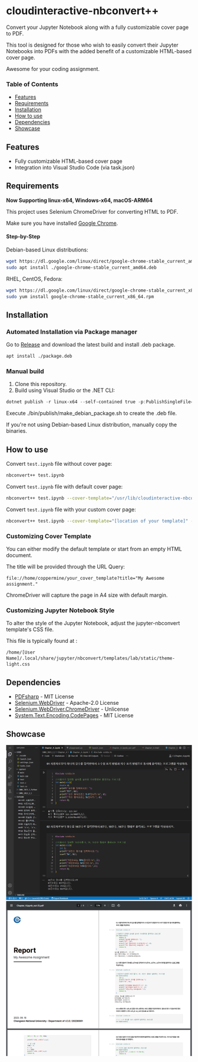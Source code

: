 # cloudinteractive-nbconvert++

Convert your Jupyter Notebook along with a fully customizable cover page to PDF.

This tool is designed for those who wish to easily convert their Jupyter Notebooks into PDFs with the added benefit of a customizable HTML-based cover page.

Awesome for your coding assignment.

### Table of Contents
* [Features](#features)
* [Requirements](#requirements)
* [Installation](#installation)
* [How to use](#how-to-use)
* [Dependencies](#dependencies)
* [Showcase](#showcase)




## Features
* Fully customizable HTML-based cover page
* Integration into Visual Studio Code (via task.json)

## Requirements
**Now Supporting linux-x64, Windows-x64, macOS-ARM64**

This project uses Selenium ChromeDriver for converting HTML to PDF.

Make sure you have installed [Google Chrome](https://www.google.com/chrome/).

#### Step-by-Step
Debian-based Linux distributions:

```bash
wget https://dl.google.com/linux/direct/google-chrome-stable_current_amd64.deb
sudo apt install ./google-chrome-stable_current_amd64.deb
```

RHEL, CentOS, Fedora:
```bash
wget https://dl.google.com/linux/direct/google-chrome-stable_current_x86_64.rpm
sudo yum install google-chrome-stable_current_x86_64.rpm
```

## Installation

### Automated Installation via Package manager
Go to [Release](https://github.com/Coppermine-SP/cloudinteractive-nbconvert/releases/) and download the latest build and install .deb package.

```bash
apt install ./package.deb
```

### Manual build
1. Clone this repository.
2. Build using Visual Studio or the .NET CLI:
```powershell
dotnet publish -r linux-x64 --self-contained true -p:PublishSingleFile=true
```

Execute ./bin/publish/make_debian_package.sh to create the .deb file.

If you're not using Debian-based Linux distribution, manually copy the binaries.

## How to use
Convert ```test.ipynb``` file without cover page:
```bash
nbconvert++ test.ipynb
```

Convert ```test.ipynb``` file with default cover page:
```bash
nbconvert++ test.ipynb --cover-template="/usr/lib/cloudinteractive-nbconbvert/default.html" --title="My Awesome assignment."
```

Convert ```test.ipynb``` file with your custom cover page:
```bash
nbconvert++ test.ipynb --cover-template="[location of your template]" --title="My Awesome assignment."
```
### Customizing Cover Template
You can either modify the default template or start from an empty HTML document. 


The title will be provided through the URL Query:
```
file://home/coppermine/your_cover_template?title="My Awesome assignment."
```
ChromeDriver will capture the page in A4 size with default margin.

### Customizing Jupyter Notebook Style
To alter the style of the Jupyter Notebook, adjust the jupyter-nbconvert template's CSS file.


This file is typically found at :
```
/home/[User Name]/.local/share/jupyter/nbconvert/templates/lab/static/theme-light.css
```

## Dependencies
* [PDFsharp](https://www.nuget.org/packages/PDFsharp/1.50.5147/) - MIT License
* [Selenium.WebDriver](https://www.nuget.org/packages/Selenium.WebDriver/4.12.4/) - Apache-2.0 License
* [Selenium.WebDriver.ChromeDriver](https://www.nuget.org/packages/Selenium.WebDriver.ChromeDriver/117.0.5938.6200/) - Unlicense
* [System.Text.Encoding.CodePages](https://www.nuget.org/packages/System.Text.Encoding.CodePages/7.0.0/) - MIT License
  
## Showcase 
 <img src="/images/code_sample.png">

 
 <img src="/images/pdf_sample.png">

